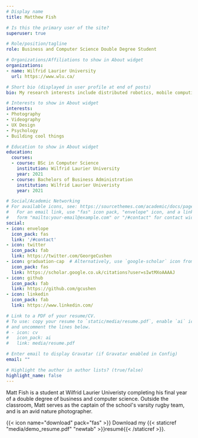 ```yaml
---
# Display name
title: Matthew Fish

# Is this the primary user of the site?
superuser: true

# Role/position/tagline
role: Business and Computer Science Double Degree Student

# Organizations/Affiliations to show in About widget
organizations:
- name: Wilfrid Laurier University
  url: https://www.wlu.ca/

# Short bio (displayed in user profile at end of posts)
bio: My research interests include distributed robotics, mobile computing and programmable matter.

# Interests to show in About widget
interests:
- Photography
- Videography
- UX Design
- Psychology
- Building cool things

# Education to show in About widget
education:
  courses:
  - course: BSc in Computer Science
    institution: Wilfrid Laurier University
    year: 2021
  - course: Bachelors of Business Administration
    institution: Wilfrid Laurier Univeristy
    year: 2021

# Social/Academic Networking
# For available icons, see: https://sourcethemes.com/academic/docs/page-builder/#icons
#   For an email link, use "fas" icon pack, "envelope" icon, and a link in the
#   form "mailto:your-email@example.com" or "/#contact" for contact widget.
social:
- icon: envelope
  icon_pack: fas
  link: '/#contact'
- icon: twitter
  icon_pack: fab
  link: https://twitter.com/GeorgeCushen
- icon: graduation-cap  # Alternatively, use `google-scholar` icon from `ai` icon pack
  icon_pack: fas
  link: https://scholar.google.co.uk/citations?user=sIwtMXoAAAAJ
- icon: github
  icon_pack: fab
  link: https://github.com/gcushen
- icon: linkedin
  icon_pack: fab
  link: https://www.linkedin.com/

# Link to a PDF of your resume/CV.
# To use: copy your resume to `static/media/resume.pdf`, enable `ai` icons in `params.toml`, 
# and uncomment the lines below.
# - icon: cv
#   icon_pack: ai
#   link: media/resume.pdf

# Enter email to display Gravatar (if Gravatar enabled in Config)
email: ""

# Highlight the author in author lists? (true/false)
highlight_name: false
---
```


Matt Fish is a student at Wilfrid Laurier Univeristy completing his final year of a double degree of business and computer science. Outside the classroom, Matt serves as the captain of the school's varsity rugby team, and is an avid nature photographer.

{{< icon name="download" pack="fas" >}} Download my {{< staticref "media/demo_resume.pdf" "newtab" >}}resumé{{< /staticref >}}.
